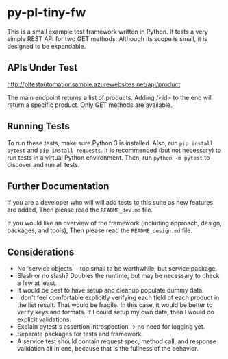 py-pl-tiny-fw
=============

This is a small example test framework written in Python.
It tests a very simple REST API for two GET methods.
Although its scope is small, it is designed to be expandable.


APIs Under Test
---------------

http://pltestautomationsample.azurewebsites.net/api/product

The main endpoint returns a list of products.
Adding /\<id\> to the end will return a specific product.
Only GET methods are available.


Running Tests
-------------

To run these tests, make sure Python 3 is installed.
Also, run `pip install pytest` and `pip install requests`.
It is recommended (but not necessary) to run tests in a virtual Python environment.
Then, run `python -m pytest` to discover and run all tests.


Further Documentation
---------------------

If you are a developer who will will add tests to this suite as new features are added,
Then please read the `README_dev.md` file.

If you would like an overview of the framework (including approach, design, packages, and tools),
Then please read the `README_design.md` file.


Considerations
--------------
* No 'service objects' - too small to be worthwhile, but service package.
* Slash or no slash? Doubles the runtime, but may be necessary to check
  a few at least.
* It would be best to have setup and cleanup populate dummy data.
* I don't feel comfortable explicitly verifying each field of each
  product in the list result. That would be fragile. In this case, it
  would be better to verify keys and formats. If I could setup my own
  data, then I would do explicit validations.
* Explain pytest's assertion introspection -> no need for logging yet.
* Separate packages for tests and framework.
* A service test should contain request spec, method call, and response
  validation all in one, because that is the fullness of the behavior.
